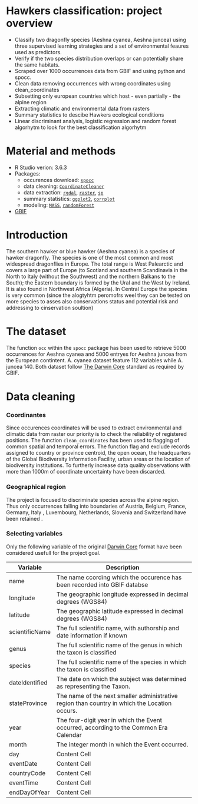 # Hawkers classification: project overview
* Classify two dragonfly species (Aeshna cyanea, Aeshna juncea) using three supervised learning strategies and a set of environmental feaures used as predictors.
* Verify if the two species distribution overlaps or can potentially share the same habitats.
* Scraped over 1000 occurrences data from  GBIF and using python and spocc.
* Clean data removing occurrences with wrong coordinates using clean_coordinates
* Subsetting only european countries which host - even partially - the alpine region
* Extracting climatic and environmental data from rasters
* Summary statistics to descibe Hawkers ecological conditions
* Linear discriminant analysis, logistic regression and random forest algorhytm to look for the best classification algorhytm

# Material and methods
* R Studio verion: 3.6.3
* Packages: 
    * occurences download: [```spocc```](https://cran.r-project.org/web/packages/spocc/spocc.pdf)
    * data cleaning: [```CoordinateCleaner```](https://cran.r-project.org/web/packages/CoordinateCleaner/CoordinateCleaner.pdf)
    * data extraction: [```rgdal```](https://cran.r-project.org/web/packages/rgdal/rgdal.pdf), [```raster```](https://cran.r-project.org/web/packages/raster/raster.pdf),
    [```sp```](https://cran.r-project.org/web/packages/sp/sp.pdf)
    * summary statistics: [```ggplot2```](https://cran.r-project.org/web/packages/ggplot2/ggplot2.pdf), 
    [```corrplot```](https://cran.r-project.org/web/packages/corrplot/corrplot.pdf)
    * modeling: [```MASS```](https://cran.r-project.org/web/packages/MASS/MASS.pdf), [```randomForest```](https://cran.r-project.org/web/packages/randomForest/randomForest.pdf)
* [GBIF](https://www.gbif.org/)

# Introduction
The southern hawker or blue hawker (Aeshna cyanea) is a species of hawker dragonfly. The species is one of the most common and most widespread dragonflies in Europe. The total range is West Palearctic and covers a large part of Europe (to Scotland and southern Scandinavia in the North to Italy (without the Southwest) and the northern Balkans to the South); the Eastern boundary is formed by the Ural and the West by Ireland. It is also found in Northwest Africa (Algeria). In Central Europe the species is very common
(since the alogtyhtm peromofrs weel they can be tested on more species to asses also conservations status and potential risk and addressing to cinservation soultion)
  
# The dataset
The function ```occ``` within the ```spocc``` package has been used to retrieve 5000 occurrences for Aeshna cyanea and 5000 entryes for Aeshna juncea from the European contintent. A. cyanea dataset feature 112 variables while A. juncea 140. Both dataset follow [The Darwin Core](https://dwc.tdwg.org/) standard as required by GBIF. 

# Data cleaning
### Coordinantes
Since occurences coordinates will be used to extract environmental and climatic data from raster our priority is to check the reliability of registered positions. The function 
```clean_coordinates``` has been used to flagging of common spatial and temporal errors. The function flag and exclude records assigned to country or province centroid, the open ocean, the headquarters of the Global Biodiversity Information Facility, urban areas or the location of biodiversity institutions. To furtherly increase data quality observations with more than 1000m of coordinate uncertainty have been discarded.

### Geographical region
The project is focused to discriminate species across the alpine region. Thus only occurrences falling into boundaries of Austria, Belgium, France, Germany, Italy , Luxembourg, Netherlands, Slovenia and Switzerland have been retained .

### Selecting variables
Only the following variable of the original [Darwin Core](https://dwc.tdwg.org/) format have been considered usefull for the project goal.
  
 | Variable     | Description   |
| ------------- | ------------- |
| name          | The name ccording which the occurence has been recorded into GBIF databse  |
| longitude     | The geographic longitude expressed in decimal degrees (WGS84)  | 
| latitude      | The geographic latitude expressed in decimal degrees (WGS84)   | 
| scientificName| The full scientific name, with authorship and date information if known  | 
| genus         | The full scientific name of the genus in which the taxon is classified  | 
| species       | The full scientific name of the species in which the taxon is classified  | 
| dateIdentified| The date on which the subject was determined as representing the Taxon.  | 
| stateProvince | The name of the next smaller administrative region than country in which the Location occurs. | 
| year  | The four-digit year in which the Event occurred, according to the Common Era Calendar  | 
| month  | The integer month in which the Event occurred. | 
| day  | Content Cell  | 
| eventDate  | Content Cell  | 
| countryCode  | Content Cell  | 
| eventTime  | Content Cell  | 
| endDayOfYear  | Content Cell  | 
  

